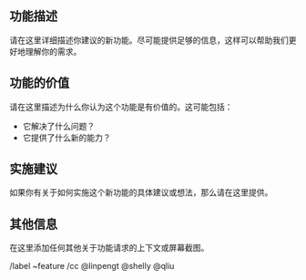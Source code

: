## **功能描述**

请在这里详细描述你建议的新功能。尽可能提供足够的信息，这样可以帮助我们更好地理解你的需求。

## **功能的价值**

请在这里描述为什么你认为这个功能是有价值的。这可能包括：

- 它解决了什么问题？
- 它提供了什么新的能力？

## **实施建议**

如果你有关于如何实施这个新功能的具体建议或想法，那么请在这里提供。

## **其他信息**

在这里添加任何其他关于功能请求的上下文或屏幕截图。

<!--

对于小的改动，Issue 经过评审后，你就可以创建 MR 开始实施。

对于「重大」改动，你需要撰写设计文档
https://git.moqi.ai/mqdb/ClickHouse/-/blob/mqdb-dev/.gitlab/merge_request_templates/myscale_mr_template.md

「重大」改动流程见
http://mqdb.page.moqi.ai/myscale-internal-docs/development/how-to-work/make-a-proposal/

-->

/label ~feature
/cc @linpengt @shelly @qliu
